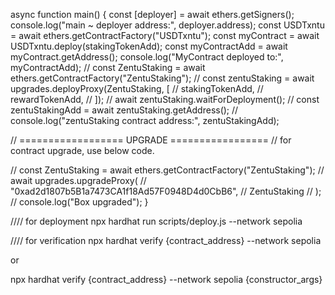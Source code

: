 async function main() {
const [deployer] = await ethers.getSigners();
console.log("main ~ deployer address:", deployer.address);
const USDTxntu = await ethers.getContractFactory("USDTxntu");
const myContract = await USDTxntu.deploy(stakingTokenAdd);
const myContractAdd = await myContract.getAddress();
console.log("MyContract deployed to:", myContractAdd);
// const ZentuStaking = await ethers.getContractFactory("ZentuStaking");
// const zentuStaking = await upgrades.deployProxy(ZentuStaking, [
// stakingTokenAdd,
// rewardTokenAdd,
// ]);
// await zentuStaking.waitForDeployment();
// const zentuStakingAdd = await zentuStaking.getAddress();
// console.log("zentuStaking contract address:", zentuStakingAdd);

// ================== UPGRADE =================
// for contract upgrade, use below code.

// const ZentuStaking = await ethers.getContractFactory("ZentuStaking");
// await upgrades.upgradeProxy(
// "0xad2d1807b5B1a7473CA1f18Ad57F0948D4d0CbB6",
// ZentuStaking
// );
// console.log("Box upgraded");
}

//// for deployment
npx hardhat run scripts/deploy.js --network sepolia

//// for verification
npx hardhat verify {contract_address} --network sepolia

or

npx hardhat verify {contract_address} --network sepolia {constructor_args}


